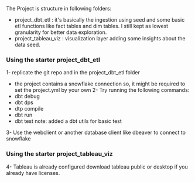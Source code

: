 The Project is structure in following folders:
- project_dbt_etl : it's basically the ingestion using seed and some basic etl functions like fact tables and dim tables. I still kept as lowest granularity for better data exploration.
- project_tableau_viz : visualization layer adding some insights about the data seed.

### Using the starter project_dbt_etl
1- replicate the git repo and in the project_dbt_etl folder
- the project contains a snowflake connection so, it might be required to set the project.yml by your own
2- Try running the following commands:
- dbt debug
- dbt dps 
- dtp compile
- dbt run
- dbt test
note: added a dbt utils for basic test 

3- Use the webclient or another database client like dbeaver to connect to snowflake

### Using the starter project_tableau_viz
4- Tableau is already configured download tableau public or desktop if you already have licenses.
